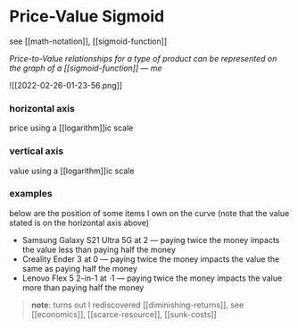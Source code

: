 # Price-Value Sigmoid

see [[math-notation]], [[sigmoid-function]]

_Price-to-Value relationships for a type of product can be represented on the graph of a [[sigmoid-function]] &mdash; me_

![[2022-02-26-01-23-56.png]]

### horizontal axis

price using a [[logarithm]]ic scale

### vertical axis

value using a [[logarithm]]ic scale

### examples

below are the position of some items I own on the curve (note that the value stated is on the horizontal axis above)

- Samsung Galaxy S21 Ultra 5G at $2$ &mdash; paying twice the money impacts the value less than paying half the money
- Creality Ender 3 at $0$ &mdash; paying twice the money impacts the value the same as paying half the money
- Lenovo Flex 5 2-in-1 at $\cdot 1$ &mdash; paying twice the money impacts the value more than paying half the money

> **note**: turns out I rediscovered [[diminishing-returns]], see [[economics]], [[scarce-resource]], [[sunk-costs]]
